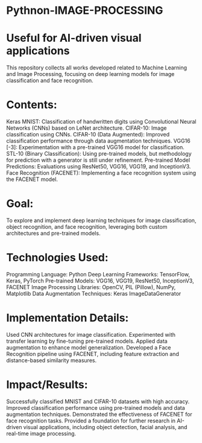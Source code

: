 # Pythnon-IMAGE-PROCESSING

# Useful for AI-driven visual applications

This repository collects all works developed related to Machine Learning and Image Processing, focusing on deep learning models for image classification and face recognition.

# Contents:
Keras MNIST: Classification of handwritten digits using Convolutional Neural Networks (CNNs) based on LeNet architecture.
CIFAR-10: Image classification using CNNs.
CIFAR-10 (Data Augmented): Improved classification performance through data augmentation techniques.
VGG16 [-3]: Experimentation with a pre-trained VGG16 model for classification.
STL-10 (Binary Classification): Using pre-trained models, but methodology for prediction with a generator is still under refinement.
Pre-trained Model Predictions: Evaluations using ResNet50, VGG16, VGG19, and InceptionV3.
Face Recognition (FACENET): Implementing a face recognition system using the FACENET model.
# Goal:
To explore and implement deep learning techniques for image classification, object recognition, and face recognition, leveraging both custom architectures and pre-trained models.

# Technologies Used:
Programming Language: Python
Deep Learning Frameworks: TensorFlow, Keras, PyTorch
Pre-trained Models: VGG16, VGG19, ResNet50, InceptionV3, FACENET
Image Processing Libraries: OpenCV, PIL (Pillow), NumPy, Matplotlib
Data Augmentation Techniques: Keras ImageDataGenerator
# Implementation Details:
Used CNN architectures for image classification.
Experimented with transfer learning by fine-tuning pre-trained models.
Applied data augmentation to enhance model generalization.
Developed a Face Recognition pipeline using FACENET, including feature extraction and distance-based similarity measures.
# Impact/Results:
Successfully classified MNIST and CIFAR-10 datasets with high accuracy.
Improved classification performance using pre-trained models and data augmentation techniques.
Demonstrated the effectiveness of FACENET for face recognition tasks.
Provided a foundation for further research in AI-driven visual applications, including object detection, facial analysis, and real-time image processing.
